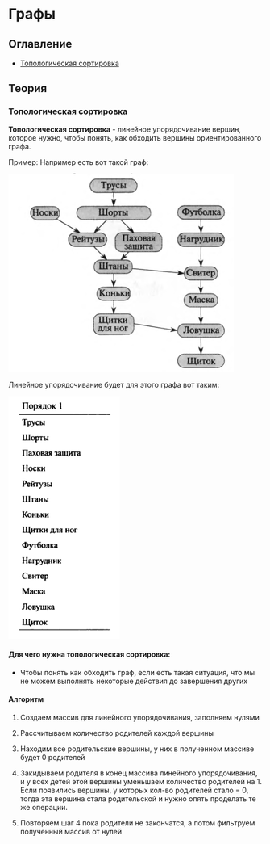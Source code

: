 # Графы

## Оглавление
+ [Топологическая сортировка](#topological_sort)

## Теория

### <a name="topological_sort">Топологическая сортировка</a>
**Топологическая сортировка** - линейное упорядочивание вершин, которое
нужно, чтобы понять, как обходить вершины ориентированного графа.

Пример:
Например есть вот такой граф:

![Граф](img/graph.png)

Линейное упорядочивание будет для этого графа вот таким:

![Линейное упорядочивание](img/linear.png)

#### Для чего нужна топологическая сортировка:
+ Чтобы понять как обходить граф, если есть такая ситуация, что мы не можем
выполнять некоторые действия до завершения других
  

#### Алгоритм
1) Создаем массив для линейного упорядочивания, заполняем нулями
2) Рассчитываем количество родителей каждой вершины
3) Находим все родительские вершины, у них в полученном массиве будет 0 родителей
4) Закидываем родителя в конец массива линейного упорядочивания, и у всех
детей этой вершины уменьшаем количество родителей на 1.
   Если появились вершины, у которых кол-во родителей стало = 0, тогда
   эта вершина стала родительской и нужно опять проделать те же операции. 
   
5) Повторяем шаг 4 пока родители не закончатся, а потом фильтруем полученный массив от нулей
